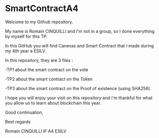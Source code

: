 # SmartContractA4

Welcome to my Github repository. 

My name is Romain CINQUILLI and I'm not in a group, so I done everything by myself for this TP. 

In this GitHub you will find Canevas and Smart Contract that I made during my 4th year a ESILV.

In this repository, they are 3 files :
 
 -TP1 about the smart contract on the vote
 
 -TP2 about the smart contract on the Token 
 
 -TP3 about the smart contract on the Proof of existence (using SHA256).
 
 I hope you will enjoy your visit on this repository and i'm thankful for what you allow us to learn about blockchain this year. 
 
 Good continuation,
 
 Best regards
 
 Romain CINQUILLI 
 IF A4 ESILV
